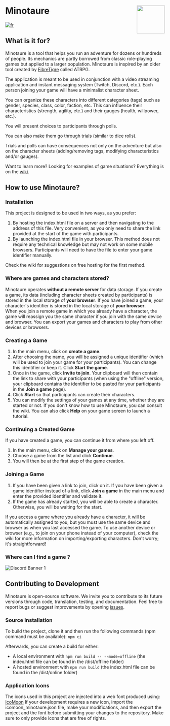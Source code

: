<h1>
 <img style="float:right" src="https://github.com/uurshin/minotaure/blob/main/src/assets/images/minotaure_logo.svg" width="88">
 <span>Minotaure</span>
</h1>

[![fr](https://img.shields.io/badge/lang-fr-red.svg)](https://github.com/uurshin/minotaure/blob/main/README.md)
 
## What is it for?

Minotaure is a tool that helps you run an adventure for dozens or hundreds of people. Its mechanics are partly borrowed from classic role-playing games but applied to a larger population. Minotaure is inspired by an older tool created by [FibreTigre](https://www.fibretigre.com/) called ATRPG.

The application is meant to be used in conjunction with a video streaming application and instant messaging system (Twitch, Discord, etc.). Each person joining your game will have a minimalist character sheet.

You can organize these characters into different categories (tags) such as gender, species, class, color, faction, etc. This can influence their characteristics (strength, agility, etc.) and their gauges (health, willpower, etc.).

You will present choices to participants through polls.

You can also make them go through trials (similar to dice rolls).

Trials and polls can have consequences not only on the adventure but also on the character sheets (adding/removing tags, modifying characteristics and/or gauges).

Want to learn more? Looking for examples of game situations? Everything is on the [wiki](https://github.com/uurshin/minotaure/wiki).

## How to use Minotaure?

### Installation

This project is designed to be used in two ways, as you prefer:

1. By hosting the index.html file on a server and then navigating to the address of this file. Very convenient, as you only need to share the link provided at the start of the game with participants.
2. By launching the index.html file in your browser. This method does not require any technical knowledge but may not work on some mobile browsers. Participants will need to have the file to enter your game identifier manually.
   
Check the wiki for suggestions on free hosting for the first method.

### Where are games and characters stored?
Minotaure operates **without a remote server** for data storage. 
If you create a game, its data (including character sheets created by participants) is stored in the local storage of **your browser**. 
If you have joined a game, your character's identifier is stored in the local storage of **your browser**.  
When you join a remote game in which you already have a character, the game will reassign you the same character if you join with the same device and browser.
You can export your games and characters to play from other devices or browsers.

### Creating a Game

1. In the main menu, click on **create a game**.
2. After choosing the name, you will be assigned a unique identifier (which will be used to join your game for your participants). You can change this identifier or keep it. Click **Start the game**.
3. Once in the game, click **Invite to join**. Your clipboard will then contain the link to share with your participants (when using the "offline" version, your clipboard contains the identifier to be pasted for your participants in the **Join a game** page).
4. Click **Start** so that participants can create their characters.
5. You can modify the settings of your games at any time, whether they are started or not. If you don't know how to use Minotaure, you can consult the wiki. You can also click **Help** on your game screen to launch a tutorial.
  
### Continuing a Created Game
If you have created a game, you can continue it from where you left off. 
1. In the main menu, click on **Manage your games**.
2. Choose a game from the list and click **Continue**.
3. You will then be at the first step of the game creation.

### Joining a Game
1. If you have been given a link to join, click on it. If you have been given a game identifier instead of a link, click **Join a game** in the main menu and enter the provided identifier and validate it.
2. If the game has already started, you will be able to create a character. Otherwise, you will be waiting for the start.

If you access a game where you already have a character, it will be automatically assigned to you, but you must use the same device and browser as when you last accessed the game. To use another device or browser (e.g., to join on your phone instead of your computer), check the wiki for more information on importing/exporting characters. Don't worry; it's straightforward!

### Where can I find a game ?
![Discord Banner 1](https://discordapp.com/api/guilds/828320530444451880/widget.png?style=banner2)
   
## Contributing to Development

Minotaure is open-source software. We invite you to contribute to its future versions through code, translation, testing, and documentation.
Feel free to report bugs or suggest improvements by opening [issues](https://github.com/uurshin/minotaure/issues).

### Source Installation
To build the project, clone it and then run the following commands (npm command must be available):
 `npm ci`

Afterwards, you can create a build for either:
- A local environment with `npm run build -- --mode=offline` (the index.html file can be found in the /dist/offline folder)
- A hosted environment with `npm run build` (the index.html file can be found in the /dist/online folder)

### Application Icons
The icons used in this project are injected into a web font produced using: [IcoMoon](https://icomoon.io/#faq)
If your development requires a new icon, import the icomoon_minotaure.json file, make your modifications, and then export the project and the font before submitting your changes to the repository. Make sure to only provide icons that are free of rights.
